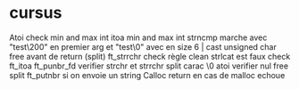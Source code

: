 # cursus
Atoi check min and max int
itoa min and max int
strncmp marche avec "test\200" en premier arg et "test\0" avec en size 6 | cast unsigned char
free avant de return (split)
ft_strrchr check
règle clean
strlcat est faux
check ft_itoa ft_punbr_fd
verifier strchr et strrchr
split carac \0
atoi verifier nul 
free split
ft_putnbr si on envoie un string
Calloc return en cas de malloc echoue
